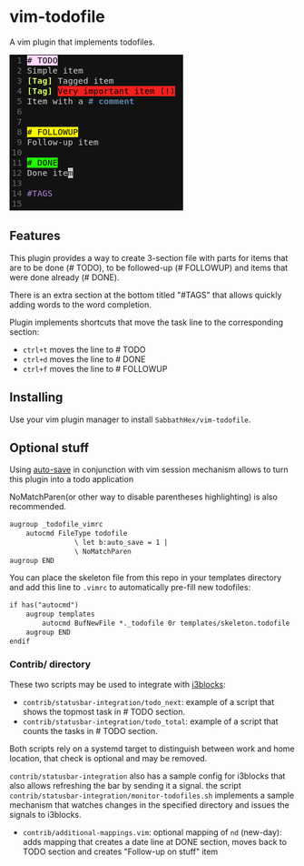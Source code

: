# vim-todofile

A vim plugin that implements todofiles.

![screenshot](https://raw.githubusercontent.com/SabbathHex/vim-todofile/master/sample.png)

## Features

This plugin provides a way to create 3-section file with parts for items that are to be done (# TODO), to be followed-up (# FOLLOWUP) and items that were done already (# DONE).

There is an extra section at the bottom titled "#TAGS" that allows quickly adding words to the word completion.

Plugin implements shortcuts that move the task line to the corresponding section:

* `ctrl+t` moves the line to # TODO
* `ctrl+d` moves the line to # DONE
* `ctrl+f` moves the line to # FOLLOWUP


## Installing

Use your vim plugin manager to install `SabbathHex/vim-todofile`.

## Optional stuff

Using [auto-save](https://github.com/907th/vim-auto-save) in conjunction with vim session mechanism allows to turn this plugin into a todo application

NoMatchParen(or other way to disable parentheses highlighting) is also recommended.

	augroup _todofile_vimrc
		autocmd FileType todofile
					\ let b:auto_save = 1 |
					\ NoMatchParen
	augroup END


You can place the skeleton file from this repo in your templates directory and add this line to `.vimrc` to automatically pre-fill new todofiles:

	if has("autocmd")
		augroup templates
			autocmd BufNewFile *._todofile 0r templates/skeleton.todofile
		augroup END
	endif

### Contrib/ directory

These two scripts may be used to integrate with [i3blocks](https://github.com/vivien/i3blocks):

* `contrib/statusbar-integration/todo_next`: example of a script that shows the topmost task in # TODO section.
* `contrib/statusbar-integration/todo_total`: example of a script that counts the tasks in # TODO section.

Both scripts rely on a systemd target to distinguish between work and home location, that check is optional and may be removed.

`contrib/statusbar-integration` also has a sample config for i3blocks that also allows refreshing the bar by sending it a signal. the script `contrib/statusbar-integration/monitor-todofiles.sh` implements a sample mechanism that watches changes in the specified directory and issues the signals to i3blocks.

* `contrib/additional-mappings.vim`: optional mapping of `nd` (new-day): adds mapping that creates a date line at DONE section, moves back to TODO section and creates "Follow-up on stuff" item
